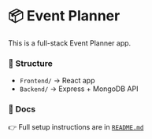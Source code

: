# 📦 Event Planner

This is a full-stack Event Planner app.

### 🧭 Structure

- `Frontend/` → React app
- `Backend/` → Express + MongoDB API

### 📖 Docs

👉 Full setup instructions are in [`README.md`](../README.md)
